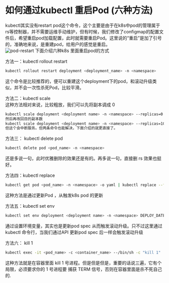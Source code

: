 # 如何通过kubectl 重启Pod (六种方法)
kubectl其实没有restart pod这个命令，这个主要是由于在k8s中pod的管理属于rs等控制器，并不需要运维手动维护，但有时候，我们修改了configmap的配置文件后，希望重启pod加载配置，此时就需要重启Pod。这里说的“重启”是加了引号的，准确地来说，是重建pod，给用户的感觉是重启。   
![pod-restart](https://p3-sign.toutiaoimg.com/tos-cn-i-qvj2lq49k0/4c8302c312c0466c85ddb4b268d7fc3c~noop.image?_iz=58558&from=article.pc_detail&x-expires=1670915173&x-signature=MrWnQRtorPR6hqYjjQvSGRteIwg%3D)
下面介绍六种k8s 里面重启pod的方式  

方法一：kubectl rollout restart  
```bash
kubectl rollout restart deployment <deployment_name> -n <namespace>
```
这个命令是比较推荐的，便可以重建这个deployment下的pod，和滚动升级类似，并不会一次性杀死Pod，比较平滑。  


方法二：kubectl scale  
这种方法相对来说，比较粗放，我们可以先将副本调成 0
```bash
kubectl scale deployment <deployment name> -n <namespace> --replicas=0
然后再改回目的副本数
kubectl scale deployment <deployment name> -n <namespace> --replicas=10
但这个会中断服务。但两条命令也能解决，下面介绍的就更直接了。
```

方法三： kubectl delete pod  
```bash
kubectl delete pod <pod_name> -n <namespace>
```
还是多说一句，此时优雅删除的效果还是有的。再多说一句，直接删 rs 效果也挺好。

方法四：kubectl replace  
```bash
kubectl get pod <pod_name> -n <namespace> -o yaml | kubectl replace --force -f -
```
这种方法是通过更新Pod ，从触发k8s pod 的更新

方法五：kubectl set env  
```bash
kubectl set env deployment <deployment name> -n <namespace> DEPLOY_DATE="$(date)"
```
通过设置环境变量，其实也是更新pod spec 从而触发滚动升级。只不过这里通过kubectl 命令行，当我们通过API 更新pod spec 后一样会触发滚动升级

方法六： kill 1  
```bash
kubectl exec -it <pod_name> -c <container_name> --/bin/sh -c "kill 1"
```
这种方法就是在容器里面 kill 1 号进程。但是但是但是，重要的话说三遍，它有个局限，必须要求你的 1 号进程要 捕获 TERM 信号，否则在容器里面是杀不死自己的.

